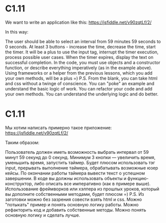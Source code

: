# C1.11

We want to write an application like this: https://jsfiddle.net/v90zqtLf/2/

In this way:

The user should be able to select an interval from 59 minutes 59 seconds to 0 seconds.
At least 3 buttons - increase the time, decrease the time, start the timer.
It will be a plus to use the input tag, interrupt the timer execution, process possible user cases.
When the timer expires, display the text on successful completion.
In the code, you must use objects and a constructor function, or describe everything imperatively (as in the example above).
Using frameworks or a helper from the previous lessons, which you add your own methods, will be a plus =)
P.S. From the blank, you can take html and css without a twinge of conscience. You can "poke" an example and understand the basic logic of work. You can refactor your code and add your own methods. You can understand the underlying logic and do better.

# C1.11

Мы хотим написать примерно такое приложение: https://jsfiddle.net/v90zqtLf/2/

Таким образом:

Пользователь должен иметь возможность выбрать интервал от 59 минут 59 секунд до 0 секунд.
Минимум 3 кнопки — увеличить время, уменьшить время, запустить таймер.
Будет плюсом использовать тэг input, прерывать выполнение таймера, обрабатывать возможные юзер кейсы.
По окончании работы таймера вывести текст о успешном завершении.
В коде вы должны использовать объекты и функцию-конструктор, либо описать все императивно (как в примере выше).
Использование фреймворков или хэлпера из прошлых уроков, который вы дополните собственными методами, будет плюсом =)
P.S. Из заготовки можно без зазрения совести взять html и css. Можно "потыкать" пример и понять основную логику работы. Можно рефакторить код и добавить собственные методы. Можно понять основную логику и сделать лучше.
